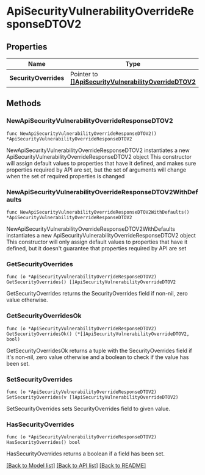 # ApiSecurityVulnerabilityOverrideResponseDTOV2

## Properties

Name | Type | Description | Notes
------------ | ------------- | ------------- | -------------
**SecurityOverrides** | Pointer to [**[]ApiSecurityVulnerabilityOverrideDTOV2**](ApiSecurityVulnerabilityOverrideDTOV2.md) |  | [optional] 

## Methods

### NewApiSecurityVulnerabilityOverrideResponseDTOV2

`func NewApiSecurityVulnerabilityOverrideResponseDTOV2() *ApiSecurityVulnerabilityOverrideResponseDTOV2`

NewApiSecurityVulnerabilityOverrideResponseDTOV2 instantiates a new ApiSecurityVulnerabilityOverrideResponseDTOV2 object
This constructor will assign default values to properties that have it defined,
and makes sure properties required by API are set, but the set of arguments
will change when the set of required properties is changed

### NewApiSecurityVulnerabilityOverrideResponseDTOV2WithDefaults

`func NewApiSecurityVulnerabilityOverrideResponseDTOV2WithDefaults() *ApiSecurityVulnerabilityOverrideResponseDTOV2`

NewApiSecurityVulnerabilityOverrideResponseDTOV2WithDefaults instantiates a new ApiSecurityVulnerabilityOverrideResponseDTOV2 object
This constructor will only assign default values to properties that have it defined,
but it doesn't guarantee that properties required by API are set

### GetSecurityOverrides

`func (o *ApiSecurityVulnerabilityOverrideResponseDTOV2) GetSecurityOverrides() []ApiSecurityVulnerabilityOverrideDTOV2`

GetSecurityOverrides returns the SecurityOverrides field if non-nil, zero value otherwise.

### GetSecurityOverridesOk

`func (o *ApiSecurityVulnerabilityOverrideResponseDTOV2) GetSecurityOverridesOk() (*[]ApiSecurityVulnerabilityOverrideDTOV2, bool)`

GetSecurityOverridesOk returns a tuple with the SecurityOverrides field if it's non-nil, zero value otherwise
and a boolean to check if the value has been set.

### SetSecurityOverrides

`func (o *ApiSecurityVulnerabilityOverrideResponseDTOV2) SetSecurityOverrides(v []ApiSecurityVulnerabilityOverrideDTOV2)`

SetSecurityOverrides sets SecurityOverrides field to given value.

### HasSecurityOverrides

`func (o *ApiSecurityVulnerabilityOverrideResponseDTOV2) HasSecurityOverrides() bool`

HasSecurityOverrides returns a boolean if a field has been set.


[[Back to Model list]](../README.md#documentation-for-models) [[Back to API list]](../README.md#documentation-for-api-endpoints) [[Back to README]](../README.md)


